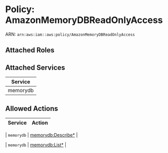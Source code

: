 # Policy: AmazonMemoryDBReadOnlyAccess

ARN: `arn:aws:iam::aws:policy/AmazonMemoryDBReadOnlyAccess`

## Attached Roles

## Attached Services

| Service |
|---------|
| memorydb |

## Allowed Actions

| Service | Action |
|:-------:|--------|

| `memorydb` | [memorydb:Describe*](../actions.md#memorydb:describeall) |

| `memorydb` | [memorydb:List*](../actions.md#memorydb:listall) |
